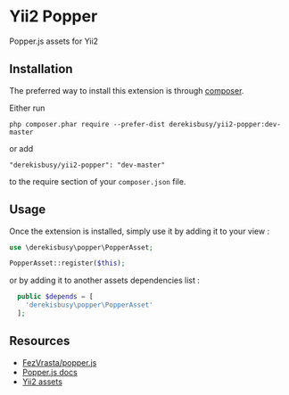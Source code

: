 Yii2 Popper
===========
Popper.js assets for Yii2

Installation
------------

The preferred way to install this extension is through [composer](http://getcomposer.org/download/).

Either run

```
php composer.phar require --prefer-dist derekisbusy/yii2-popper:dev-master
```

or add

```
"derekisbusy/yii2-popper": "dev-master"
```

to the require section of your `composer.json` file.


Usage
-----

Once the extension is installed, simply use it by adding it to your view  :

```php
use \derekisbusy\popper\PopperAsset;

PopperAsset::register($this);
```

or by adding it to another assets dependencies list :

```php
  public $depends = [
    'derekisbusy\popper\PopperAsset'
  ];
```

Resources
---------

 * [FezVrasta/popper.js](https://github.com/FezVrasta/popper.js)
 * [Popper.js docs](https://popper.js.org/popper-documentation.html)
 * [Yii2 assets](https://www.yiiframework.com/doc/guide/2.0/en/structure-assets)

